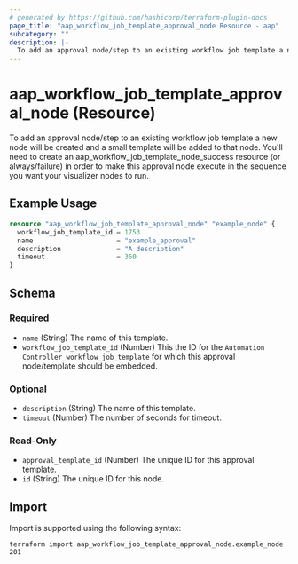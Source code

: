 ```yaml
---
# generated by https://github.com/hashicorp/terraform-plugin-docs
page_title: "aap_workflow_job_template_approval_node Resource - aap"
subcategory: ""
description: |-
  To add an approval node/step to an existing workflow job template a new node will be created and a small template will be added to that node. You'll need to create an aap_workflow_job_template_node_success resource (or always/failure) in order to make this approval node execute in the sequence you want your visualizer nodes to run.
---
```


# aap_workflow_job_template_approval_node (Resource)

To add an approval node/step to an existing workflow job template a new node will be created and a small template will be added to that node. You'll need to create an aap_workflow_job_template_node_success resource (or always/failure) in order to make this approval node execute in the sequence you want your visualizer nodes to run.

## Example Usage

```terraform
resource "aap_workflow_job_template_approval_node" "example_node" {
  workflow_job_template_id = 1753
  name                     = "example_approval"
  description              = "A description"
  timeout                  = 360
}
```

<!-- schema generated by tfplugindocs -->
## Schema

### Required

- `name` (String) The name of this template.
- `workflow_job_template_id` (Number) This the ID for the `Automation Controller_workflow_job_template` for which this approval node/template should be embedded.

### Optional

- `description` (String) The name of this template.
- `timeout` (Number) The number of seconds for timeout.

### Read-Only

- `approval_template_id` (Number) The unique ID for this approval template.
- `id` (String) The unique ID for this node.

## Import

Import is supported using the following syntax:

```shell
terraform import aap_workflow_job_template_approval_node.example_node 201
```
